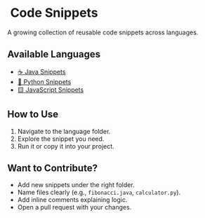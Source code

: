 
# ​ Code Snippets

A growing collection of reusable code snippets across languages.

## Available Languages
- [☕ Java Snippets](snippets/java/README.md)
- [🐍 Python Snippets](snippets/python/README.md)
- [🟨 JavaScript Snippets](snippets/javascript/README.md)

## How to Use
1. Navigate to the language folder.
2. Explore the snippet you need.
3. Run it or copy it into your project.

## Want to Contribute?
- Add new snippets under the right folder.
- Name files clearly (e.g., `fibonacci.java`, `calculator.py`).
- Add inline comments explaining logic.
- Open a pull request with your changes.

